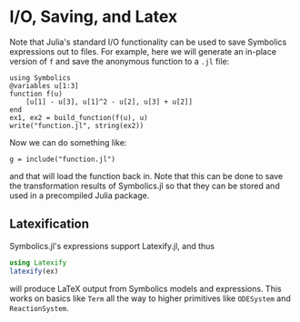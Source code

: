 # I/O, Saving, and Latex

Note that Julia's standard I/O functionality can be used to save
Symbolics expressions out to files. For example, here we will
generate an in-place version of `f` and save the anonymous function to
a `.jl` file:

```@example io
using Symbolics
@variables u[1:3]
function f(u)
    [u[1] - u[3], u[1]^2 - u[2], u[3] + u[2]]
end
ex1, ex2 = build_function(f(u), u)
write("function.jl", string(ex2))
```

Now we can do something like:

```@example io
g = include("function.jl")
```

and that will load the function back in. Note that this can be done
to save the transformation results of Symbolics.jl so that
they can be stored and used in a precompiled Julia package.

## Latexification

Symbolics.jl's expressions support Latexify.jl, and thus

```julia
using Latexify
latexify(ex)
```

will produce LaTeX output from Symbolics models and expressions.
This works on basics like `Term` all the way to higher primitives
like `ODESystem` and `ReactionSystem`.
